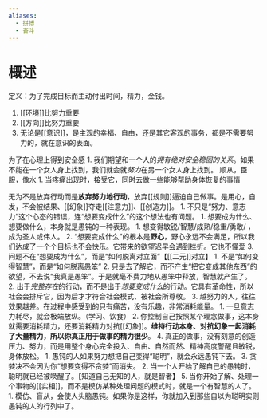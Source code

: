```yaml
---
aliases:
  - 拼搏
  - 奋斗
---
```

# 概述
定义：为了完成目标而主动付出时间，精力，金钱。
1. [[环境]]比努力重要
2. [[方向]]比努力重要
3. 无论是[[意识]]，是主观的幸福、自由，还是其它客观的事务，都是不需要努力的，就在意识的表面。

为了在心理上得到安全感
	1. 我们期望和一个人的*拥有绝对安全稳固的关系*。如果不能在一个女人身上找到，我们就会就*努力*在另一个女人身上找到。
顺从，臣服，像水
	1. 当疼痛出现时，接受它，同时去做一些能够帮助身体恢复的事情

无为不是放弃行动而是**放弃努力地行动**，放弃[[规则]]逼迫自己做事。是用心，自发，不会被结果、[[幻象]]夺走[[注意力]]、[[创造力]]。
	1. 不只是“努力、意志力”这个心态的错误，连“想要变成什么”的这个想法也有问题。
		1. 想要成为什么、想要做什么，本身就是愚钝的一种表现。
			1. 想变得敏锐/智慧/成熟/稳重/勇敢/ ，成为圣人或伟人。
		2. “想要变成什么”的根本是**野心**，野心永远不会满足，所以我们达成了一个个目标也不会快乐。它带来的欲望迟早会遇到挫折。它也不懂爱
		3. 问题不在“想要成为什么”，而是“如何脱离对立面”【[[二元]]对立】
			1. 不是“如何变得智慧”，而是“如何脱离愚笨”
			2. 只是去了解它，而不产生“把它变成其他东西”的欲望，不去说“我真是愚笨”。于是就毫不费力地从愚笨中释放，智慧就产生了。
	2. 出于*完整存在*的行动，而不是出于*想要变成什么*的行动。它具有革命性，所以社会会排斥它，因为后才才符合社会模式、被社会所尊敬。
	3. 越努力的人，往往效果越差。在过程中感受到的只有痛苦，没有乐趣，非常消耗能量。
		1. 一旦意志力耗尽，就会极端放纵。（学习、饮食）
		2. 你控制自己按照某个理念做事，这本身就需要消耗精力，还要消耗精力对抗[[幻象]]。**维持行动本身、对抗幻象一起消耗了大量精力，所以你真正用于做事的精力很少**。
	4. 真正的做事，没有刻意的创造压力、努力，而是用整个身心完全投入、自由、自然而然、精神高度警醒且敏锐，身体放松。
		1. 愚钝的人如果努力想把自己变得“聪明”，就会永远愚钝下去。
		3. 贪婪决不会因为你“想要变得不贪婪”而消失。
		2. 当一个人开始了解自己的愚钝时，聪明就已经被唤醒了。【知道自己无知的人，就是智者】
	5. 当你开始了解、处理一个事物的[[实相]]，而不是模仿某种处理问题的模式时，就是一个有智慧的人了。
		1. 模仿、盲从，会使人头脑愚钝。如果你是这样，你就加入到那些自以为聪明实则愚钝的人的行列中了。